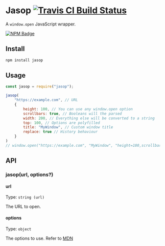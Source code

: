 # Jasop [![Travis CI Build Status](https://img.shields.io/travis/com/Richienb/jasop/master.svg?style=for-the-badge)](https://travis-ci.com/Richienb/jasop)

A `window.open` JavaScript wrapper.

[![NPM Badge](https://nodei.co/npm/jasop.png)](https://npmjs.com/package/jasop)

## Install

```sh
npm install jasop
```

## Usage

```js
const jasop = require("jasop");

jasop(
    "https://example.com", // URL
    {
        height: 100, // You can use any window.open option
        scrollbars: true, // Booleans will the parsed
        width: 200, // Everything else will be converted to a string
        top: 100, // Options are polyfilled
        title: "MyWindow", // Custom window title
        replace: true // History behaviour
    }
)
// window.open("https://example.com", "MyWindow", "height=100,scrollbars=yes,width=200,top=100,screenY=100", true)
```

## API

### jasop(url, options?)

#### url

Type: `string (url)`

The URL to open.

#### options

Type: `object`

The options to use. Refer to [MDN](https://developer.mozilla.org/en-US/docs/Web/API/Window/open#Window_features)
